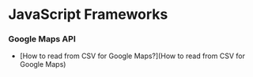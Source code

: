 # JavaScript Frameworks

### Google Maps API
* [How to read from CSV for Google Maps?](How to read from CSV for Google Maps)